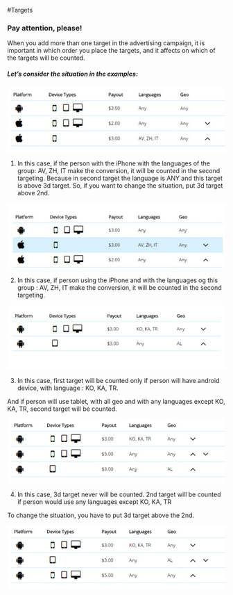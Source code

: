 #Targets


### Pay attention, please!



When you add more than one target in the advertising campaign, it is important in which order you place the targets, and it affects on which of the targets will be counted.


##### Let’s consider the situation in the examples:

![](images/target1.jpg)

1)	In this case, if the person with the iPhone with the languages of the group: AV, ZH, IT  make the conversion, it will be counted in the second targeting. Because in second target the language is ANY and this target is above 3d target. So, if you want to change the situation, put 3d target above 2nd. 


![](images/target-2.jpg)

2) In this case, if person using the iPhone and with the languages og this group : AV, ZH, IT  make the conversion, it will be counted in the second targeting.

![](images/targets-3.jpg)

3) In this case, first target will be counted only if person will have android device, with language : KO, KA, TR. 

And if person will use tablet, with all geo and with any languages except  KO, KA, TR, second target will be counted.

![](images/target4.jpg)

4) In this case, 3d target never will be counted. 2nd target will be counted if person would use any languages except  KO, KA, TR

To change the situation, you have to put 3d target above the 2nd.

![](images/target5.jpg)

